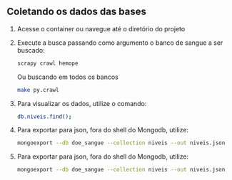 ## Coletando os dados das bases

1. Acesse o container ou navegue até o diretório do projeto
2. Execute a busca passando como argumento o banco de sangue a ser buscado:

   ```bash
   scrapy crawl hemope
   ```

   Ou buscando em todos os bancos

   ```bash
   make py.crawl
   ```

3. Para visualizar os dados, utilize o comando:

   ```bash
   db.niveis.find();
   ```

4. Para exportar para json, fora do shell do Mongodb, utilize:

   ```bash
   mongoexport --db doe_sangue --collection niveis --out niveis.json
   ```

5. Para exportar para json, fora do shell do Mongodb, utilize:

   ```bash
   mongoexport --db doe_sangue --collection niveis --out niveis.json
   ```
